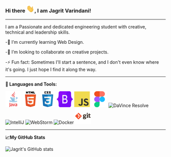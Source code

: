 ### Hi there <img src="https://raw.githubusercontent.com/ptprashanttripathi/ptprashanttripathi/master/hi.gif" width="25px">, I am Jagrit Varindani!

***

I am a Passionate and dedicated engineering student with creative, technical and leadership skills.

-🌱 I’m currently learning Web Design.

-👯 I’m looking to collaborate on creative projects.

-⚡ Fun fact: Sometimes I'll start a sentence, and I don't even know where it's going. I just hope I find it along the way.

***

****🧰 Languages and Tools:****

<img src="https://github.com/devicons/devicon/blob/master/icons/java/java-original-wordmark.svg" height="50px" width="50px" alt="Java"> <img src="https://github.com/devicons/devicon/blob/master/icons/html5/html5-original-wordmark.svg" height="50px" width="50px" alt="HTML 5"> <img src="https://github.com/devicons/devicon/blob/master/icons/css3/css3-original-wordmark.svg" height="50px" width="50px" alt="CSS 3"> <img src="https://github.com/devicons/devicon/blob/master/icons/bootstrap/bootstrap-original.svg" height="50px" width="50px" alt="Bootstrap"> <img src="https://github.com/devicons/devicon/blob/master/icons/javascript/javascript-original.svg" height="50px" width="50px" alt="JavaScript"> <img src="https://github.com/devicons/devicon/blob/master/icons/figma/figma-original.svg" height="50px" width="50px" alt="Figma">  <img src="https://upload.wikimedia.org/wikipedia/en/d/dc/DaVinci_Resolve_Logo.png" height="50px" width="50px" alt="DaVince Resolve"> <img src="https://upload.wikimedia.org/wikipedia/commons/thumb/9/9c/IntelliJ_IDEA_Icon.svg/1200px-IntelliJ_IDEA_Icon.svg.png" height="50px" width="50px" alt="IntelliJ"> <img src="https://seeklogo.com/images/W/webstorm-logo-691E749F21-seeklogo.com.png" height="50px" width="50px" alt="WebStorm"> <img src="https://ms-azuretools.gallerycdn.vsassets.io/extensions/ms-azuretools/vscode-docker/1.16.1/1630589095217/Microsoft.VisualStudio.Services.Icons.Default" height="50px" width="50px" alt="Docker"> <img src="https://github.com/devicons/devicon/blob/master/icons/git/git-original-wordmark.svg" height="50px" width="50px" alt="Git">


***
****📈My GitHub Stats****

![Jagrit's GitHub stats](https://github-readme-stats.vercel.app/api?username=jagritvarindani&show_icons=true&theme=radical)

<!--
**jagritvarindani/jagritvarindani** is a ✨ _special_ ✨ repository because its `README.md` (this file) appears on your GitHub profile.

Here are some ideas to get you started:

- 🔭 I’m currently working on ...
- 🌱 I’m currently learning ...
- 👯 I’m looking to collaborate on ...
- 🤔 I’m looking for help with ...
- 💬 Ask me about ...
- 📫 How to reach me: ...
- 😄 Pronouns: ...
- ⚡ Fun fact: ...
-->




